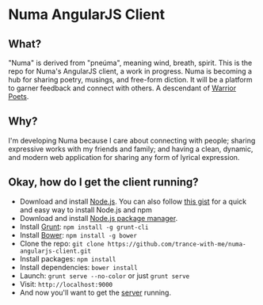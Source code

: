 # Numa AngularJS Client

## What?
"Numa" is derived from "pneúma", meaning wind, breath, spirit. This is the repo for Numa's AngularJS client, a work in progress. Numa is becoming a hub for sharing poetry, musings, and free-form diction. It will be a platform to garner feedback and connect with others. A descendant of [Warrior Poets](https://github.com/trance-with-me/Warrior-Poets).

## Why?
I'm developing Numa because I care about connecting with people; sharing expressive works with my friends and family; and having a clean, dynamic, and modern web application for sharing any form of lyrical expression.

## Okay, how do I get the client running?
* Download and install [Node.js](http://www.nodejs.org/download/). You can also follow [this gist](https://gist.github.com/isaacs/579814) for a quick and easy way to install Node.js and npm
* Download and install [Node.js package manager](https://github.com/npm/npm).
* Install [Grunt](http://gruntjs.com/): `npm install -g grunt-cli` 
* Install [Bower](http://bower.io/): `npm install -g bower`
* Clone the repo: `git clone https://github.com/trance-with-me/numa-angularjs-client.git`
* Install packages: `npm install`
* Install dependencies: `bower install`
* Launch: `grunt serve --no-color` or just `grunt serve`
* Visit: `http://localhost:9000`
* And now you'll want to get the [server](https://github.com/trance-with-me/numa-restful-api) running.
